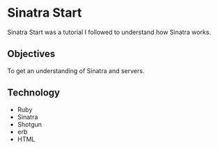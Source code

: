 # Sinatra Start

Sinatra Start was a tutorial I followed to understand how Sinatra works.

## Objectives

To get an understanding of Sinatra and servers.

## Technology
- Ruby
- Sinatra
- Shotgun
- erb
- HTML
